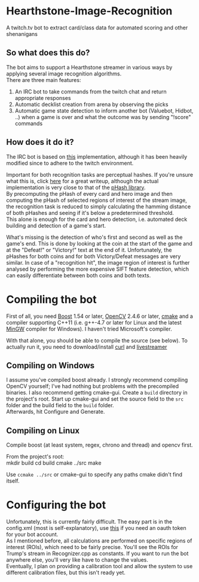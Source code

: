 Hearthstone-Image-Recognition
=============================

A twitch.tv bot to extract card/class data for automated scoring and other shenanigans

So what does this do?
---------------------

The bot aims to support a Hearthstone streamer in various ways by applying several image recognition algorithms.  
There are three main features:  
1. An IRC bot to take commands from the twitch chat and return appropriate responses
2. Automatic decklist creation from arena by observing the picks
3. Automatic game state detection to inform another bot (Valuebot, Hidbot, ..) when a game is over and what the outcome was by sending "!score" commands

How does it do it?
------------------

The IRC bot is based on [this](https://github.com/muriloadriano/cleverbot "") implementation, although it has been heavily modified since to adhere to the twitch environment.

Important for both recognition tasks are perceptual hashes. If you're unsure what this is, click [here](http://www.hackerfactor.com/blog/?/archives/432-Looks-Like-It.html "") for a great writeup, 
although the actual implementation is very close to that of the [pHash library](http://phash.org/ "").  
By precomputing the pHash of every card and hero image and then computing the pHash of selected regions of interest of the stream image, 
the recognition task is reduced to simply calculating the hamming distance of both pHashes and seeing if it's below a predetermined threshold.  
This alone is enough for the card and hero detection, i.e. automated deck building and detection of a game's start.

What's missing is the detection of who's first and second as well as the game's end. This is done by looking at the coin at the start of the game and at the "Defeat!" or "Victory!" text at the end of it.
Unfortunately, the pHashes for both coins and for both Victory/Defeat messages are very similar. In case of a "recognition hit", the image region of interest is further analysed by performing the more expensive
SIFT feature detection, which can easily differentiate between both coins and both texts.

Compiling the bot
=================

First of all, you need [Boost](http://www.boost.org/) 1.54 or later, [OpenCV](http://opencv.org/) 2.4.6 or later, [cmake](http://www.cmake.org/) and a compiler supporting C++11 (i.e. g++-4.7 or later for Linux and the latest [MinGW](http://www.mingw.org/) compiler for Windows).
I haven't tried Microsoft's compiler.

With that alone, you should be able to compile the source (see below). To actually run it, you need to download/install [curl](http://curl.haxx.se/) and [livestreamer](http://livestreamer.tanuki.se/en/latest/)

Compiling on Windows
--------------------

I assume you've compiled boost already.
I strongly recommend compiling OpenCV yourself; I've had nothing but problems with the precompiled binaries. I also recommend getting cmake-gui.
Create a `build` directory in the project's root. Start up cmake-gui and set the source field to the `src` folder and the build field to the `build` folder.  
Afterwards, hit Configure and Generate.

Compiling on Linux
------------------

Compile boost (at least system, regex, chrono and thread) and opencv first. 

From the project's root:  
    mkdir build
	cd build
	cmake ../src
	make
	
Use `ccmake ../src` or cmake-gui to specify any paths cmake didn't find itself.

Configuring the bot
===================

Unfortunately, this is currently fairly difficult. The easy part is in the config.xml (most is self-explanatory), use [this](http://twitchapps.com/tmi/) if you need an oauth token for your bot account.  
As I mentioned before, all calculations are performed on specific regions of interest (ROIs), which need to be fairly precise. You'll see the ROIs for Trump's stream in Recognizer.cpp as constants.
If you want to run the bot anywhere else, you'll very like have to change the values.  
Eventually, I plan on providing a calibration tool and allow the system to use different calibration files, but this isn't ready yet.



